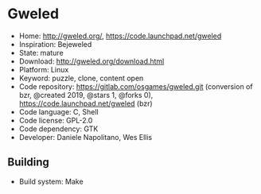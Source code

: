 # Gweled

- Home: http://gweled.org/, https://code.launchpad.net/gweled
- Inspiration: Bejeweled
- State: mature
- Download: http://gweled.org/download.html
- Platform: Linux
- Keyword: puzzle, clone, content open
- Code repository: https://gitlab.com/osgames/gweled.git (conversion of bzr, @created 2019, @stars 1, @forks 0), https://code.launchpad.net/gweled (bzr)
- Code language: C, Shell
- Code license: GPL-2.0
- Code dependency: GTK
- Developer: Daniele Napolitano, Wes Ellis

## Building

- Build system: Make
